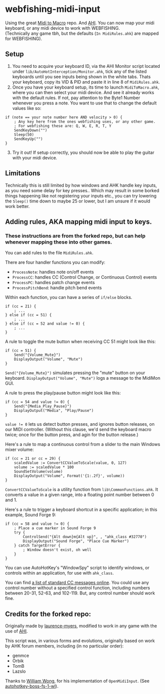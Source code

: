 # webfishing-midi-input

Using the great [Midi to Macro](https://github.com/laurence-myers/midi-to-macro) repo. And [AHI](https://github.com/evilC/AutoHotInterception). You can now map your midi keyboard, or any midi device to work with WEBFISHING. <br> (Technically any game tbh, but the defaults (`In MidiRules.ahk`) are mapped for WEBFISHING).

## Setup

1. You need to acquire your keyboard ID, via the AHI Monitor script located under `lib/AutoHotInterception/Monitor.ahk`, tick any of the listed keyboards until you see inputs being shown in the white tabs. Thats your keyboard, copy its VID & PID and paste it in line 8 of `MidiRules.ahk`.
2. Once you have your keyboard setup, its time to launch `MidiToMacro.ahk`, where you can then select your midi device. And see it already works with the default rules. If not, pay attention to the Byte1 Number whenever you press a note. You want to use that to change the default values like so:

```
if (note == your note number here AND velocity > 0) {
    ; Any key here from the ones webfishing uses, or any other game.
    ; For webfishing these are: Q, W, E, R, T, Y
    SendKeyDown("")
    Sleep(50)
    SendKeyUp("")
}
```

3. Try it out! If setup correctly, you should now be able to play the guitar with your midi device.

## Limitations

Technically this is still limited by how windows and AHK handle key inputs, as you need some delay for key presses.. Which may result in some borked things happening like not registering your inputs etc., you can try lowering the `Sleep()` time down to maybe 25 or lower, but I am unsure if it would work better.

## Adding rules, AKA mapping midi input to keys.

### These instructions are from the forked repo, but can help whenever mapping these into other games.

You can add rules to the file `MidiRules.ahk`.

There are four handler functions you can modify:

- `ProcessNote`: handles note on/off events
- `ProcessCC`: handles CC (Control Change, or Continuous Control) events
- `ProcessPC`: handles patch change events
- `ProcessPitchBend`: handle pitch bend events

Within each function, you can have a series of `if/else` blocks.

```
if (cc = 21) {
    ; ...
} else if (cc = 51) {
    ; ...
} else if (cc = 52 and value != 0) {
    ; ...
}
```

A rule to toggle the mute button when receiving CC 51 might look like this:

```
if (cc = 51) {
    Send("{Volume_Mute}")
    DisplayOutput("Volume", "Mute")
}
```

`Send("{Volume_Mute}")` simulates pressing the "mute" button on your keyboard. `DisplayOutput("Volume", "Mute")` logs a message to the MidiMon GUI.

A rule to press the play/pause button might look like this:

```
if (cc = 54 and value != 0) {
    Send("{Media_Play_Pause}")
    DisplayOutput("Media", "Play/Pause")
}
```

`value != 0` lets us detect button presses, and ignores button releases, on our MIDI controller. (Without this clause, we'd send the keyboard macro twice; once for the button press, and agin for the button release.)

Here's a rule to map a continuous control from a slider to the main Windows mixer volume:

```
if (cc = 21 or cc = 29) {
    scaledValue := ConvertCCValueToScale(value, 0, 127)
    volume := scaledValue * 100
    SoundSetVolume(volume)
    DisplayOutput("Volume", Format('{1:.2f}', volume))
}
```

`ConvertCCValueToScale` is a utility function from `lib\CommonFunctions.ahk`. It converts a value in a given range, into a floating point number between 0 and 1.

Here's a rule to trigger a keyboard shortcut in a specific application; in this example, Sound Forge 9:

```
if (cc = 58 and value != 0) {
    ; Place a cue marker in Sound Forge 9
    try {
        ControlSend("{Alt down}m{Alt up}", , "ahk_class #32770")
        DisplayOutput("Sound Forge", "Place Cue Marker")
    } catch TargetError {
        ; Window doesn't exist, oh well
    }
}
```

You can use AutoHotKey's "WindowSpy" script to identify windows, or controls within an application, for use with `ahk_class`.

You can find [a list of standard CC messages online](https://web.archive.org/web/20231215150816/https://www.midi.org/specifications-old/item/table-3-control-change-messages-data-bytes-2). You could use any control number without a specified control function, including numbers between 20-31, 52-63, and 102-119. But, any control number should work fine.

## Credits for the forked repo:

Originally made by [laurence-myers](https://github.com/laurence-myers), modified to work in any game with the use of [AHI](https://github.com/evilC/AutoHotInterception).

This script was, in various forms and evolutions, originally based on work by AHK forum members, including (in no particular order):

- genmce
- Orbik
- TomB
- Lazslo

Thanks to [William Wong](https://github.com/compulim), for his implementation of `OpenMidiInput`. (See [autohotkey-boss-fs-1-wl](https://github.com/compulim/autohotkey-boss-fs-1-wl)).
